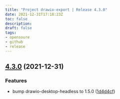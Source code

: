 ```yaml
---
title: "Project drawio-export | Release 4.3.0"
date: 2021-12-31T17:18:23Z
toc: false
description: 
draft: false
tags:
- opensoure
- github
- release
---
```

## [4.3.0](https://github.com/rlespinasse/drawio-export/compare/4.2.0...4.3.0) (2021-12-31)


### Features

* bump drawio-desktop-headless to 1.5.0 ([1d4d4cf](https://github.com/rlespinasse/drawio-export/commit/1d4d4cf7dce99575b4fefc2b232f23829d32abea))



